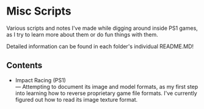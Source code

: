 # Misc Scripts
 Various scripts and notes I've made while digging around inside PS1 games, as I try to learn more about them or do fun things with them.

Detailed information can be found in each folder's individual README.MD!

## Contents ##

* Impact Racing (PS1)<br>
 — Attempting to document its image and model formats, as my first step into learning how to reverse proprietary game file formats. I've currently figured out how to read its image texture format.